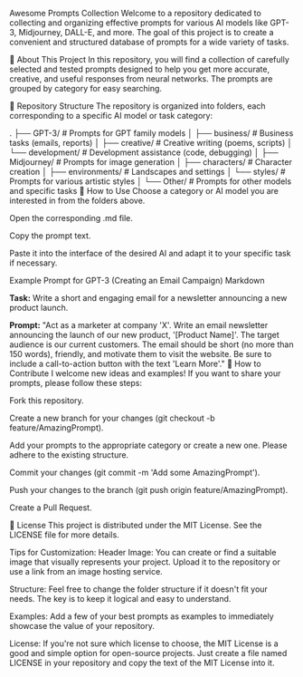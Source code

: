 Awesome Prompts Collection
Welcome to a repository dedicated to collecting and organizing effective prompts for various AI models like GPT-3, Midjourney, DALL-E, and more. The goal of this project is to create a convenient and structured database of prompts for a wide variety of tasks.

🚀 About This Project
In this repository, you will find a collection of carefully selected and tested prompts designed to help you get more accurate, creative, and useful responses from neural networks. The prompts are grouped by category for easy searching.

📂 Repository Structure
The repository is organized into folders, each corresponding to a specific AI model or task category:

.
├── GPT-3/                  # Prompts for GPT family models
│   ├── business/           # Business tasks (emails, reports)
│   ├── creative/           # Creative writing (poems, scripts)
│   └── development/        # Development assistance (code, debugging)
│
├── Midjourney/             # Prompts for image generation
│   ├── characters/         # Character creation
│   ├── environments/       # Landscapes and settings
│   └── styles/             # Prompts for various artistic styles
│
└── Other/                  # Prompts for other models and specific tasks
📝 How to Use
Choose a category or AI model you are interested in from the folders above.

Open the corresponding .md file.

Copy the prompt text.

Paste it into the interface of the desired AI and adapt it to your specific task if necessary.

Example Prompt for GPT-3 (Creating an Email Campaign)
Markdown

**Task:** Write a short and engaging email for a newsletter announcing a new product launch.

**Prompt:**
"Act as a marketer at company 'X'. Write an email newsletter announcing the launch of our new product, '[Product Name]'. The target audience is our current customers. The email should be short (no more than 150 words), friendly, and motivate them to visit the website. Be sure to include a call-to-action button with the text 'Learn More'."
🙌 How to Contribute
I welcome new ideas and examples! If you want to share your prompts, please follow these steps:

Fork this repository.

Create a new branch for your changes (git checkout -b feature/AmazingPrompt).

Add your prompts to the appropriate category or create a new one. Please adhere to the existing structure.

Commit your changes (git commit -m 'Add some AmazingPrompt').

Push your changes to the branch (git push origin feature/AmazingPrompt).

Create a Pull Request.

📄 License
This project is distributed under the MIT License. See the LICENSE file for more details.

Tips for Customization:
Header Image: You can create or find a suitable image that visually represents your project. Upload it to the repository or use a link from an image hosting service.

Structure: Feel free to change the folder structure if it doesn't fit your needs. The key is to keep it logical and easy to understand.

Examples: Add a few of your best prompts as examples to immediately showcase the value of your repository.

License: If you're not sure which license to choose, the MIT License is a good and simple option for open-source projects. Just create a file named LICENSE in your repository and copy the text of the MIT License into it.

